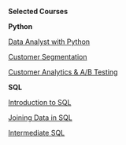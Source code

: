 **Selected Courses**

**Python**

[Data Analyst with Python](https://www.datacamp.com/statement-of-accomplishment/track/a41caa8b23adc8d6621353a02d2654177bcb59dd)

[Customer Segmentation](https://www.datacamp.com/statement-of-accomplishment/course/d4b1a28e950519d8f73f105d60e38ed73ecd439b)

[Customer Analytics & A/B Testing](https://www.datacamp.com/statement-of-accomplishment/course/78e9d3ccbcbb4192ba391c49f52f9ad0f6e67578)

**SQL**

[Introduction to SQL](https://www.datacamp.com/statement-of-accomplishment/course/d0dd4d30f5741704bf45a1e618f1f29686160ed9)

[Joining Data in SQL](https://www.datacamp.com/statement-of-accomplishment/course/98f1d997c928906942137bc31fa66f666f83722e)

[Intermediate SQL](https://www.datacamp.com/statement-of-accomplishment/course/1042b073f485713724dafb0e7d51006a3f6faf19)


